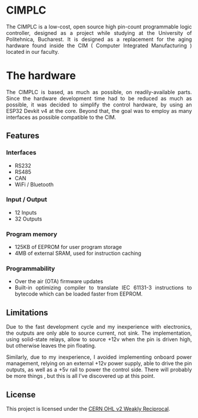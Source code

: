 
<div style="text-align: justify">

# CIMPLC
The CIMPLC is a low-cost, open source high pin-count programmable logic controller, designed as a project while studying at the University of Politehnica, Bucharest. It is designed as a replacement for the aging hardware found inside the CIM ( Computer Integrated Manufacturing ) located in our faculty.

# The hardware
The CIMPLC is based, as much as possible, on readily-available parts. Since the hardware development time had to be reduced as much as possible, it was decided to simplify the control hardware, by using an ESP32 Devkit v4 at the core. Beyond that, the goal was to employ as many interfaces as possible compatible to the CIM.


## Features

### Interfaces
- RS232
- RS485
- CAN
- WiFi / Bluetooth

### Input / Output
- 12 Inputs
- 32 Outputs

### Program memory
- 125KB of EEPROM for user program storage
- 4MB of external SRAM, used for instruction caching

### Programmability
- Over the air (OTA) firmware updates
- Built-in optimizing compiler to translate IEC 61131-3 instructions to bytecode which can be loaded faster from EEPROM.
## Limitations

Due to the fast development cycle and my inexperience with electronics, the outputs are only able to source current, not sink. The implementation, using solid-state relays, allow to source +12v when the pin is driven high, but otherwise leaves the pin floating.

Similarly, due to my inexperience, I avoided implementing onboard power management, relying on an external +12v power supply, able to drive the pin outputs, as well as a +5v rail to power the control side. There will probably be more things , but this is all I've discovered up at this point.


## License

This project is licensed under the [CERN OHL v2 Weakly Reciprocal](https://choosealicense.com/licenses/cern-ohl-w-2.0/).


</div>
